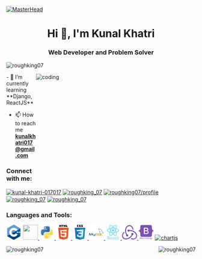 [![MasterHead](https://previews.123rf.com/images/karpenkoilia/karpenkoilia1806/karpenkoilia180600011/102988806-vector-line-web-concept-for-programming-linear-web-banner-for-coding-.jpg)](https://roughking07.github.io/mysite/)

<h1 align="center">Hi 👋, I'm Kunal Khatri</h1>
<h3 align="center">Web Developer and Problem Solver</h3>
<p align="left"> <img src="https://komarev.com/ghpvc/?username=roughking07-1&label=Profile%20views&color=0e75b6&style=flat" alt="roughking07" /> </p>
<img align = "right" alt = "coding" width="425" height="250" src="https://camo.githubusercontent.com/5ddf73ad3a205111cf8c686f687fc216c2946a75005718c8da5b837ad9de78c9/68747470733a2f2f7468756d62732e6766796361742e636f6d2f4576696c4e657874446576696c666973682d736d616c6c2e676966"/>
- 🌱 I’m currently learning **Django, ReactJS**

- 📫 How to reach me **kunalkhatri017@gmail.com**

<h3 align="left">Connect with me:</h3>
<p align="left">
<a href="https://linkedin.com/in/kunal-khatri-017017" target="blank"><img align="center" src="https://raw.githubusercontent.com/rahuldkjain/github-profile-readme-generator/master/src/images/icons/Social/linked-in-alt.svg" alt="kunal-khatri-017017" height="30" width="40" /></a>
<a href="https://www.leetcode.com/roughking_07" target="blank"><img align="center" src="https://raw.githubusercontent.com/rahuldkjain/github-profile-readme-generator/master/src/images/icons/Social/leet-code.svg" alt="roughking_07" height="30" width="40" /></a>
<a href="https://auth.geeksforgeeks.org/user/roughking07/profile" target="blank"><img align="center" src="https://raw.githubusercontent.com/rahuldkjain/github-profile-readme-generator/master/src/images/icons/Social/geeks-for-geeks.svg" alt="roughking07/profile" height="30" width="40" /></a>
<a href="https://www.codechef.com/users/roughking_07" target="blank"><img align="center" src="https://cdn.jsdelivr.net/npm/simple-icons@3.1.0/icons/codechef.svg" alt="roughking_07" height="30" width="40" /></a>
<a href="https://codeforces.com/profile/roughking_07" target="blank"><img align="center" src="https://raw.githubusercontent.com/rahuldkjain/github-profile-readme-generator/master/src/images/icons/Social/codeforces.svg" alt="roughking_07" height="30" width="40" /></a>

</p>

<h3 align="left">Languages and Tools:</h3>
<p align="left"> 
 <img src="https://raw.githubusercontent.com/devicons/devicon/master/icons/cplusplus/cplusplus-original.svg" alt="cplusplus" width="40" height="40"/> 
<a href="https://getbootstrap.com" target="_blank" rel="noreferrer"> 
<a href="https://www.djangoproject.com/" target="_blank" rel="noreferrer">
            <img src="https://cdn.jsdelivr.net/gh/devicons/devicon/icons/django/django-plain-wordmark.svg" width="40" height="40" />
          </a> 
          <a href="https://www.python.org" target="_blank" rel="noreferrer"> <img src="https://raw.githubusercontent.com/devicons/devicon/master/icons/python/python-original.svg" alt="python" width="40" height="40"/> </a>
          <a href="https://www.w3.org/html/" target="_blank" rel="noreferrer"> <img src="https://raw.githubusercontent.com/devicons/devicon/master/icons/html5/html5-original-wordmark.svg" alt="html5" width="40" height="40"/> </a>
          </a> <a href="https://www.w3schools.com/css/" target="_blank" rel="noreferrer"> <img src="https://raw.githubusercontent.com/devicons/devicon/master/icons/css3/css3-original-wordmark.svg" alt="css3" width="40" height="40"/> </a> <a href="https://www.mysql.com/" target="_blank" rel="noreferrer"> <img src="https://raw.githubusercontent.com/devicons/devicon/master/icons/mysql/mysql-original-wordmark.svg" alt="mysql" width="40" height="40"/> </a>  <a href="https://reactjs.org/" target="_blank" rel="noreferrer"> <img src="https://raw.githubusercontent.com/devicons/devicon/master/icons/react/react-original-wordmark.svg" alt="react" width="40" height="40"/> </a> <a href="https://redux.js.org" target="_blank" rel="noreferrer"> <img src="https://raw.githubusercontent.com/devicons/devicon/master/icons/redux/redux-original.svg" alt="redux" width="40" height="40"/> </a> 
          <img src="https://raw.githubusercontent.com/devicons/devicon/master/icons/bootstrap/bootstrap-plain-wordmark.svg" alt="bootstrap" width="40" height="40"/> </a> <a href="https://www.chartjs.org" target="_blank" rel="noreferrer"> <img src="https://www.chartjs.org/media/logo-title.svg" alt="chartjs" width="40" height="40"/> </a> <a href="https://www.w3schools.com/cpp/" target="_blank" rel="noreferrer"></p>

<p><img align="left" src="https://github-readme-stats.vercel.app/api/top-langs?username=roughking07&show_icons=true&locale=en&layout=compact" alt="roughking07" /></p>
<p>
<img align="right" src="https://github-readme-stats.vercel.app/api?username=roughking07&show_icons=true&locale=en" alt="roughking07" /></p>

